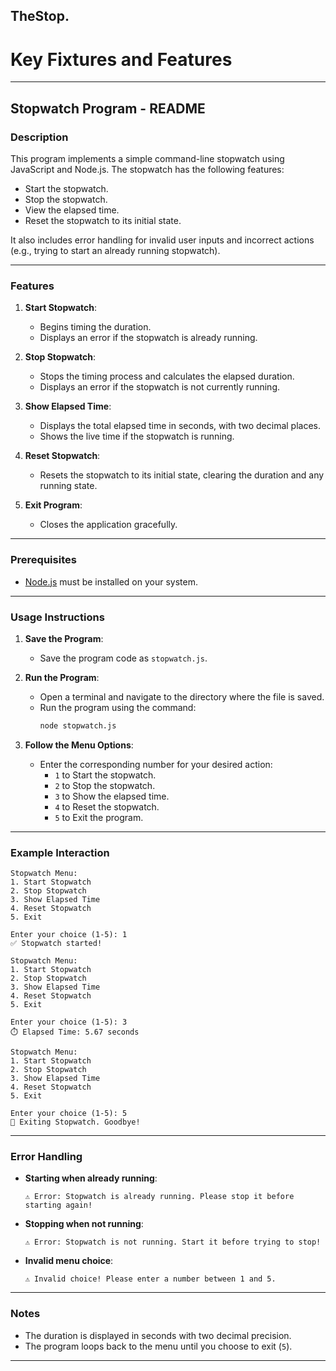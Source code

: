 ## TheStop.



# Key Fixtures and Features 
---

## Stopwatch Program - README

### Description

This program implements a simple command-line stopwatch using JavaScript and Node.js. The stopwatch has the following features:
- Start the stopwatch.
- Stop the stopwatch.
- View the elapsed time.
- Reset the stopwatch to its initial state.

It also includes error handling for invalid user inputs and incorrect actions (e.g., trying to start an already running stopwatch).

---

### Features

1. **Start Stopwatch**:
   - Begins timing the duration.
   - Displays an error if the stopwatch is already running.

2. **Stop Stopwatch**:
   - Stops the timing process and calculates the elapsed duration.
   - Displays an error if the stopwatch is not currently running.

3. **Show Elapsed Time**:
   - Displays the total elapsed time in seconds, with two decimal places.
   - Shows the live time if the stopwatch is running.

4. **Reset Stopwatch**:
   - Resets the stopwatch to its initial state, clearing the duration and any running state.

5. **Exit Program**:
   - Closes the application gracefully.

---

### Prerequisites

- [Node.js](https://nodejs.org/) must be installed on your system.

---

### Usage Instructions

1. **Save the Program**:
   - Save the program code as `stopwatch.js`.

2. **Run the Program**:
   - Open a terminal and navigate to the directory where the file is saved.
   - Run the program using the command:
     ```bash
     node stopwatch.js
     ```

3. **Follow the Menu Options**:
   - Enter the corresponding number for your desired action:
     - `1` to Start the stopwatch.
     - `2` to Stop the stopwatch.
     - `3` to Show the elapsed time.
     - `4` to Reset the stopwatch.
     - `5` to Exit the program.

---

### Example Interaction

```plaintext
Stopwatch Menu:
1. Start Stopwatch
2. Stop Stopwatch
3. Show Elapsed Time
4. Reset Stopwatch
5. Exit

Enter your choice (1-5): 1
✅ Stopwatch started!

Stopwatch Menu:
1. Start Stopwatch
2. Stop Stopwatch
3. Show Elapsed Time
4. Reset Stopwatch
5. Exit

Enter your choice (1-5): 3
⏱️ Elapsed Time: 5.67 seconds

Stopwatch Menu:
1. Start Stopwatch
2. Stop Stopwatch
3. Show Elapsed Time
4. Reset Stopwatch
5. Exit

Enter your choice (1-5): 5
👋 Exiting Stopwatch. Goodbye!
```

---

### Error Handling

- **Starting when already running**:
  ```
  ⚠️ Error: Stopwatch is already running. Please stop it before starting again!
  ```

- **Stopping when not running**:
  ```
  ⚠️ Error: Stopwatch is not running. Start it before trying to stop!
  ```

- **Invalid menu choice**:
  ```
  ⚠️ Invalid choice! Please enter a number between 1 and 5.
  ```

---

### Notes

- The duration is displayed in seconds with two decimal precision.
- The program loops back to the menu until you choose to exit (`5`).

---








